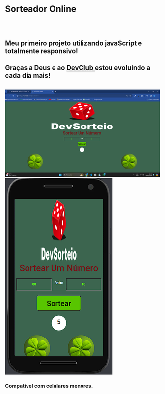 <h1>Sorteador Online</h1>
<br>
<br>
<h2>Meu primeiro projeto utilizando javaScript e totalmente responsivo!</h2>
<h2>Graças a Deus e ao <a href="https://rodolfomori.com.br/devclub">DevClub </a>estou evoluindo a cada dia mais!</h2>
<br>
<img src="https://github.com/Rodrigonovato10/sorteador-online/blob/main/assets/img1.png?raw=true" >
<br>
<img src="https://github.com/Rodrigonovato10/sorteador-online/blob/main/assets/img2.png?raw=true">
<br>
<h3>Compatível com celulares menores.</h3>
